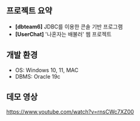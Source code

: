 ## 프로젝트 요약
- <b>[dbteam6]</b> JDBC를 이용한 콘솔 기반 프로그램
- <b>[UserChat]</b> '나혼자는 배불러' 웹 프로젝트

## 개발 환경
- OS: Windows 10, 11, MAC
- DBMS: Oracle 19c

## 데모 영상
https://www.youtube.com/watch?v=rnsCWc7XZ00
